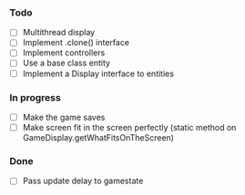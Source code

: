 ### Todo
- [ ] Multithread display
- [ ] Implement .clone() interface
- [ ] Implement controllers
- [ ] Use a base class entity
- [ ] Implement a Display interface to entities

### In progress
- [ ] Make the game saves
- [ ] Make screen fit in the screen perfectly (static method on GameDisplay.getWhatFitsOnTheScreen)

### Done
- [ ] Pass update delay to gamestate